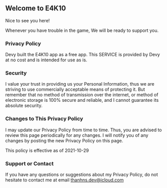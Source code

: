## Welcome to E4K10

Nice to see you here!

Whenever you have trouble in the game, We will be ready to support you.

### Privacy Policy

Devy built the E4K10 app as a free app. This SERVICE is provided by Devy at no cost and is intended for use as is.

### Security

I value your trust in providing us your Personal Information, thus we are striving to use commercially acceptable means of protecting it. But remember that no method of transmission over the internet, or method of electronic storage is 100% secure and reliable, and I cannot guarantee its absolute security.

### Changes to This Privacy Policy

I may update our Privacy Policy from time to time. Thus, you are advised to review this page periodically for any changes. I will notify you of any changes by posting the new Privacy Policy on this page.

This policy is effective as of 2021-10-29

### Support or Contact

If you have any questions or suggestions about my Privacy Policy, do not hesitate to contact me at email thanhns.dev@icloud.com
